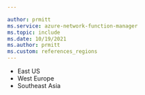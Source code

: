 ```yaml
---

author: prmitt
ms.service: azure-network-function-manager
ms.topic: include
ms.date: 10/19/2021
ms.author: prmitt
ms.custom: references_regions
---
```


* East US
* West Europe
* Southeast Asia